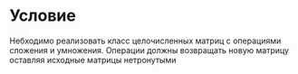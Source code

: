 # Условие
Небходимо реализовать класс целочисленных матриц с операциями сложения и умножения. Операции должны возвращать новую матрицу оставляя исходные матрицы нетронутыми
